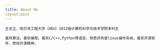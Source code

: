 ```yaml
---
title: About Me
layout:post
---
```


    王志立，哈尔滨工程大学（HEU）2012级计算机科学与技术学院本科生

    喜欢算法，喜欢编程，喜欢C/C++,Python等语言，熟悉并热爱linux操作系统，喜欢开源软件，崇尚开源精神。

